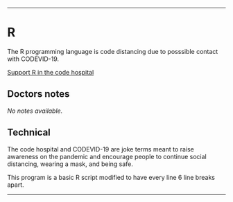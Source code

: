 
***

# R

The R programming language is code distancing due to posssible contact with CODEVID-19.

[Support R in the code hospital](https://github.com/seanpm2001/Code-distancing/discussions/37)

## Doctors notes

_No notes available._

## Technical

The code hospital and CODEVID-19 are joke terms meant to raise awareness on the pandemic and encourage people to continue social distancing, wearing a mask, and being safe.

This program is a basic R script modified to have every line 6 line breaks apart.

***
